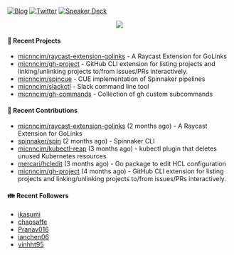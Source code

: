 [![Blog](https://img.shields.io/badge/Blog-0?style=flat-square&logo=gatsby&color=181717&logoColor=white)](https://micnncim.com)
[![Twitter](https://img.shields.io/badge/Twitter-0?style=flat-square&logo=twitter&color=1DA1F2&logoColor=white)](https://twitter.com/micnncim)
[![Speaker Deck](https://img.shields.io/badge/Speaker_Deck-0?style=flat-square&logo=speaker-deck&color=009287&logoColor=white)](https://speakerdeck.com/micnncim)

<p align="center">
<img src="https://github-readme-stats.vercel.app/api?username=micnncim&show_icons=true&count_private=true" />
</p>

#### 🍎 Recent Projects

- [micnncim/raycast-extension-golinks](https://github.com/micnncim/raycast-extension-golinks) - A Raycast Extension for GoLinks
- [micnncim/gh-project](https://github.com/micnncim/gh-project) - GitHub CLI extension for listing projects and linking/unlinking projects to/from issues/PRs interactively.
- [micnncim/spincue](https://github.com/micnncim/spincue) - CUE implementation of Spinnaker pipelines
- [micnncim/slackctl](https://github.com/micnncim/slackctl) - Slack command line tool
- [micnncim/gh-commands](https://github.com/micnncim/gh-commands) - Collection of gh custom subcommands

#### 🌱 Recent Contributions

- [micnncim/raycast-extension-golinks](https://github.com/micnncim/raycast-extension-golinks) (2 months ago) - A Raycast Extension for GoLinks
- [spinnaker/spin](https://github.com/spinnaker/spin) (2 months ago) - Spinnaker CLI
- [micnncim/kubectl-reap](https://github.com/micnncim/kubectl-reap) (3 months ago) - kubectl plugin that deletes unused Kubernetes resources
- [mercari/hcledit](https://github.com/mercari/hcledit) (3 months ago) - Go package to edit HCL configuration
- [micnncim/gh-project](https://github.com/micnncim/gh-project) (4 months ago) - GitHub CLI extension for listing projects and linking/unlinking projects to/from issues/PRs interactively.

#### 👪  Recent Followers

- [ikasumi](https://github.com/ikasumi)
- [chaosaffe](https://github.com/chaosaffe)
- [Pranav016](https://github.com/Pranav016)
- [ianchen06](https://github.com/ianchen06)
- [vinhht95](https://github.com/vinhht95)
